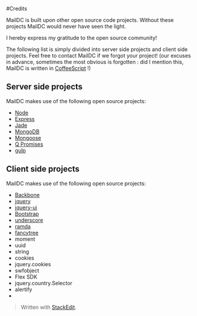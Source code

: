 #Credits

MailDC is built upon other open source code projects. Without these projects MailDC would never have seen the light. 

I hereby express my gratitude to the open source community! 

The following list is simply divided into server side projects and client side projects. Feel free to contact MailDC if we forgot your project! (our excuses in advance, sometimes the most obvious is forgotten : did I mention this, MailDC is written in [CoffeeScript](http://coffeescript.org/) !)



Server side projects
-------

MailDC makes use of the following open source projects:

 - [Node](http://nodejs.org/)
 - [Express](http://expressjs.com/)
 - [Jade](http://jade-lang.com/)
 - [MongoDB](http://www.mongodb.org/)
 - [Mongoose](http://mongoosejs.com/)
 - [Q Promises](http://documentup.com/kriskowal/q/)
 - [gulp](http://gulpjs.com/)




Client side projects
--------------------

 MailDC makes use of the following open source projects:

 - [Backbone](http://backbonejs.org/)
 - [jquery](http://jquery.com/)
 - [jquery-ui](http://jqueryui.com/)
 - [Bootstrap](http://getbootstrap.com/)
 - [underscore](http://underscorejs.org/)
 - [ramda](http://ramda.github.io/ramdocs/docs/)
 - [fancytree](http://wwwendt.de/tech/fancytree/demo/)
 - moment
 - uuid
 - string
 - cookies
 - jquery.cookies
 - swfobject
 - Flex SDK
 - jquery.country.Selector
 - alertify
 - 



> Written with [StackEdit](https://stackedit.io/).